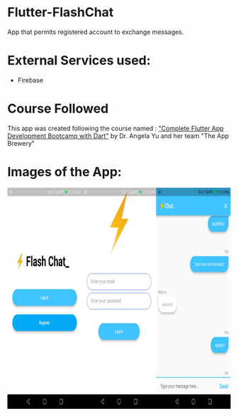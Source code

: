 # Flutter-FlashChat
 App that permits registered account to exchange messages.
 
# External Services used:
 - Firebase

# Course Followed
This app was created following the course named : <a href="https://www.udemy.com/course/flutter-bootcamp-with-dart/">"Complete Flutter App Development Bootcamp with Dart"</a> by Dr. Angela Yu and her team "The App Brewery"

# Images of the App:
<div style="display: flex; justify-content : space-between;">

   <div><img src="https://github.com/Simonotos/Flutter-FlashChat/blob/main/appImages/1.jpg" width="300" height="500"></div>
   <div><img src="https://github.com/Simonotos/Flutter-FlashChat/blob/main/appImages/2.jpg" width="300" height="500"></div>
   <div><img src="https://github.com/Simonotos/Flutter-FlashChat/blob/main/appImages/3.jpg" width="300" height="500"></div>
</div>


